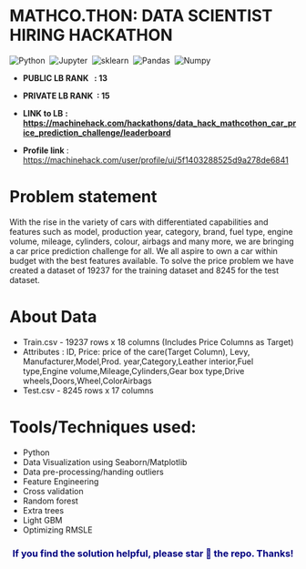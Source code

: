 
# MATHCO.THON:  DATA SCIENTIST HIRING HACKATHON


  ![Python](https://img.shields.io/badge/Python-3776AB?style=for-the-badge&logo=python&logoColor=white)&nbsp;
  ![Jupyter](https://img.shields.io/badge/Jupyter-F37626.svg?&style=for-the-badge&logo=Jupyter&logoColor=white)&nbsp;
  ![sklearn](https://img.shields.io/badge/scikit_learn-F7931E?style=for-the-badge&logo=scikit-learn&logoColor=white)&nbsp;
  ![Pandas](https://img.shields.io/badge/Pandas-2C2D72?style=for-the-badge&logo=pandas&logoColor=white)&nbsp;
  ![Numpy](https://img.shields.io/badge/Numpy-777BB4?style=for-the-badge&logo=numpy&logoColor=white)&nbsp;
  
  
  


* **PUBLIC LB RANK &nbsp;&nbsp;: 13**
* **PRIVATE LB RANK &nbsp;: 15**

* **LINK to LB** **: https://machinehack.com/hackathons/data_hack_mathcothon_car_price_prediction_challenge/leaderboard**
* **Profile link** : https://machinehack.com/user/profile/ui/5f1403288525d9a278de6841

# Problem statement

With the rise in the variety of cars with differentiated capabilities and features such as model, production year, category, brand, fuel type, engine volume, mileage, cylinders, colour, airbags and many more, we are bringing a car price prediction challenge for all. We all aspire to own a car within budget with the best features available. To solve the price problem we have created a dataset of 19237 for the training dataset and 8245 for the test dataset.

# About Data

* Train.csv - 19237 rows x 18 columns (Includes Price Columns as Target)
* Attributes : ID, Price: price of the care(Target Column), Levy, Manufacturer,Model,Prod. year,Category,Leather interior,Fuel type,Engine volume,Mileage,Cylinders,Gear box type,Drive                   wheels,Doors,Wheel,ColorAirbags
* Test.csv - 8245 rows x 17 columns

# Tools/Techniques used:

* Python 
* Data Visualization using Seaborn/Matplotlib
* Data pre-processing/handing outliers
* Feature Engineering
* Cross validation
* Random forest
* Extra trees
* Light GBM
* Optimizing RMSLE 

<h3 align='center' style='color:Navy'> If you find the solution helpful, please star 🌟 the repo. Thanks! </h3>
